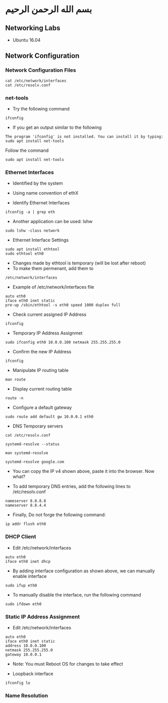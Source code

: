 # بسم الله الرحمن الرحيم

## Networking Labs
- Ubuntu 16.04

## Network Configuration

### Network Configuration Files
```Shell
cat /etc/network/interfaces
cat /etc/resolv.conf
```

### net-tools
- Try the following command
```Shell
ifconfig
```
- If you get an output similar to the following
```Shell
The program 'ifconfig' is not installed. You can install it by typing:
sudo apt install net-tools
```
Follow the command
```Shell
sudo apt install net-tools
```

### Ethernet Interfaces
- Identified by the system
- Using name convention of ethX

- Identify Ethernet Interfaces
```Shell
ifconfig -a | grep eth
```
- Another application can be used: lshw
```Shell
sudo lshw -class network
```
- Ethernet Interface Settings
```Shell
sudo apt install ethtool
sudo ethtool eth0
```
- Changes made by ethtool is temporary (will be lost after reboot)
- To make them permenant, add them to
```Shell
/etc/network/interfaces
```
- Example of /etc/network/interfaces file
```Shell
auto eth0
iface eth0 inet static
pre-up /sbin/ethtool -s eth0 speed 1000 duplex full
```
- Check current assigned IP Address
```Shell
ifconfig
```

- Temporary IP Address Assignmet
```Shell
sudo ifconfig eth0 10.0.0.100 netmask 255.255.255.0
```
- Confirm the new IP Address
```Shell
ifconfig
```

- Manipulate IP routing table
```Shell
man route
```

- Display current routing table
```Shell
route -n
```

- Configure a default gateway
```Shell
sudo route add default gw 10.0.0.1 eth0
```
- DNS Temporary servers
```Shell
cat /etc/resolv.conf
```
```Shell
systemd-resolve --status
```
```Shell
man systemd-resolve
```
```Shell
systemd-resolve google.com
```
- You can copy the IP v4 shown above, paste it into the browser. Now what?

- To add temporary DNS entries, add the following lines to /etc/resolv.conf
```Shell
nameserver 8.8.8.8
nameserver 8.8.4.4
```

- Finally, Do not forge the following command:
```Shell
ip addr flush eth0
```

### DHCP Client
- Edit /etc/network/interfaces
```Shell
auto eth0
iface eth0 inet dhcp
```

- By adding interface configuration as shown above, we can manually enable interface
```Shell
sudo ifup eth0
```

- To manually disable the interface, run the following command
```Shell
sudo ifdown eth0
```

### Static IP Address Assignment
- Edit /etc/network/interfaces
```Shell
auto eth0
iface eth0 inet static
address 10.0.0.100
netmask 255.255.255.0
gateway 10.0.0.1
```
- Note: You must Reboot OS for changes to take effect

- Loopback interface
```Shell
ifconfig lo
```

### Name Resolution











